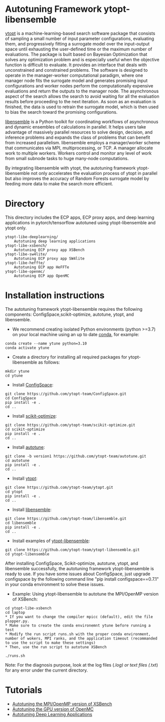 # Autotuning Framework ytopt-libensemble
[ytopt](https://github.com/ytopt-team/ytopt.git) is a machine-learning-based search software package that consists of sampling a small number of input parameter configurations, evaluating them, and progressively fitting a surrogate model over the input-output space until exhausting the user-defined time or the maximum number of evaluations. The package is built based on Bayesian Optimization that solves any optimization problem and is especially useful when the objective function is difficult to evaluate. It provides an interface that deals with unconstrained and constrained problems. The software is designed to operate in the manager-worker computational paradigm, where one manager node fits the surrogate model and generates promising input configurations and worker nodes perform the computationally expensive evaluations and return the outputs to the manager node. The asynchronous aspect of the search allows the search to avoid waiting for all the evaluation results before proceeding to the next iteration. As soon as an evaluation is finished, the data is used to retrain the surrogate model, which is then used to bias the search toward the promising configurations.

[libensemble](https://github.com/ytopt-team/libensemble.git) is a Python toolkit for coordinating workflows of asynchronous and dynamic ensembles of calculations in parallel. It helps users take advantage of massively parallel resources to solve design, decision, and inference problems and expands the class of problems that can benefit from increased parallelism. libensemble employs a manager/worker scheme that communicates via MPI, multiprocessing, or TCP. A manager allocate work to multiple workers. Workers control and monitor any level of work from small subnode tasks to huge many-node computations.

By integrating libensemble with ytopt, the autotuning framework ytopt-libensemble not only accelerates the evaluation process of ytopt in parallel but also improves the accuracy of Random Forests surrogate model by feeding more data to make the search more efficient.

# Directory

This directory includes the ECP apps, ECP proxy apps, and deep learning applications in pytorch/tensorflow autotuned using ytopt-libensemble and ytopt only.

```
ytopt-libe-deeplearning/
    Autotuning deep learning applications 
ytopt-libe-xsbench/
    Autotuning ECP proxy app XSBench
ytopt-libe-sw4lite/
    Autotuning ECP proxy app SW4lite
ytopt-libe-heffte/
    Autotuning ECP app HeFFTe
ytopt-libe-openmc/
    Autotuning ECP app OpenMC
```

# Installation instructions
The autotuning framework ytopt-libensemble requires the following components: ConfigSpace,scikit-optimize, autotune, ytopt, and libensemble.

* We recommend creating isolated Python environments (python >=3.7) on your local machine using an up to date [conda](https://docs.conda.io/projects/conda/en/latest/index.html), for example:

```
conda create --name ytune python=3.10
conda activate ytune
```

* Create a directory for installing all required packages for ytopt-libensemble as follows:
```
mkdir ytune
cd ytune
```

* Install [ConfigSpace](https://github.com/ytopt-team/ConfigSpace.git):
```
git clone https://github.com/ytopt-team/ConfigSpace.git
cd ConfigSpace
pip install -e .
cd ..
```

* Install [scikit-optimize](https://github.com/ytopt-team/scikit-optimize.git):
```
git clone https://github.com/ytopt-team/scikit-optimize.git
cd scikit-optimize
pip install -e .
cd ..
```

* Install [autotune](https://github.com/ytopt-team/autotune.git):
```
git clone -b version1 https://github.com/ytopt-team/autotune.git
cd autotune
pip install -e .
cd ..
```

* Install [ytopt](https://github.com/ytopt-team/ytopt.git):
```
git clone https://github.com/ytopt-team/ytopt.git
cd ytopt
pip install -e .
cd ..
```

* Install [libensemble](https://github.com/ytopt-team/libensemble.git):
```
git clone https://github.com/ytopt-team/libensemble.git
cd libensemble
pip install -e .
cd ..
```

* Install examples of [ytopt-libensemble](https://github.com/ytopt-team/ytopt-libensemble.git):
```
git clone https://github.com/ytopt-team/ytopt-libensemble.git
cd ytopt-libensemble
```

After installing ConfigSpace, Scikit-optimize, autotune, ytopt, and libensemble successfully, the autotuning framework ytopt-libensemble is ready to use.
If you have some issues about ConfigSpace, just upgrade configspace by the following command line "pip install configspace==0.7.1" in your conda environment to solve these issues.

* Example: Using ytopt-libensemble to autotune the  MPI/OpenMP version of XSBench:
```
cd ytopt-libe-xsbench
cd laptop
* If you want to change the compiler mpicc (default), edit the file plopper.py. 
* Make sure to create the conda environemnt ytune before running a test
* Modify the run script runs.sh with the proper conda environment, number of wokers, MPI ranks, and the application timeout (recommanded to use the script to make these settings)
* Then, use the run script to autotune XSBench 

./runs.sh
```

Note: For the diagnosis purpose, look at the log files (*.log) or text files (*.txt) for any error under the current directory.

# Tutorials

* [Autotuning the MPI/OpenMP version of XSBench](https://github.com/ytopt-team/ytopt-libensemble/tree/main/ytopt-libe-xsbench)
* [Autotuning the GPU version of OpenMC](https://github.com/ytopt-team/ytopt-libensemble/tree/main/ytopt-libe-openmc)
* [Autotuning Deep Learning Applications](https://github.com/ytopt-team/ytopt-libensemble/tree/develop1/ytopt-libe-deeplearning)
